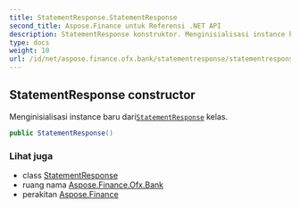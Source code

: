 ```yaml
---
title: StatementResponse.StatementResponse
second_title: Aspose.Finance untuk Referensi .NET API
description: StatementResponse konstruktor. Menginisialisasi instance baru dariStatementResponse kelas.
type: docs
weight: 10
url: /id/net/aspose.finance.ofx.bank/statementresponse/statementresponse/
---
```

## StatementResponse constructor

Menginisialisasi instance baru dari[`StatementResponse`](../) kelas.

```csharp
public StatementResponse()
```

### Lihat juga

* class [StatementResponse](../)
* ruang nama [Aspose.Finance.Ofx.Bank](../../statementresponse/)
* perakitan [Aspose.Finance](../../../)


